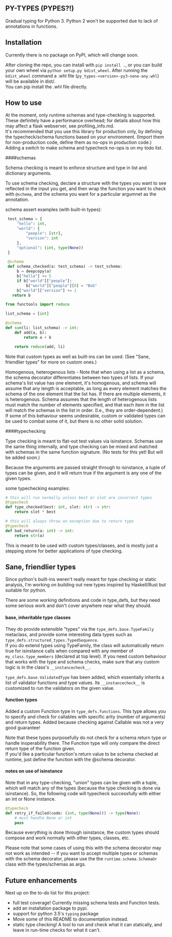 PY-TYPES (PYPES?!)
-------------

Gradual typing for Python 3. Python 2 won't be supported due to lack of annotations in functions.


Installation
-----------

Currently there is no package on PyPI, which will change soon.

After cloning the repo, you can install with `pip install .`,
or you can build your own wheel via `python setup.py bdist_wheel`.  After running the `bdist_wheel`
command a .whl file (`py_types-<version>-py3-none-any.whl`) will be available in dist/.  
You can pip install the .whl file directly.

How to use
-----------

At the moment, only runtime schemas and type-checking is supported.  These definitely have a performance overhead;
for details about how this may affect a flask webserver, see profiling_info.md.  
It's recommended that you use this library for production only, by defining the typecheck/schema functions based on your environment.
(Import them for non-production code, define them as no-ops in production code.)
Adding a switch to make schema and typecheck no-ops is on my todo list.


####schemas

Schema checking is meant to enforce structure and type in list and dictionary arguments.

To use schema checking, declare a structure with the types you want to see reflected in the input you get,
and then wrap the function you want to check with `@schema`, and the schema you want for a particular argumnet as the annotation.

schema assert examples (with built-in types):

```python
 test_schema = {
     "hello": int,
     "world": {
         "people": [str],
         "version": int
     },
     "optional": (int, type(None))
 }

 @schema
 def schema_checked(a: test_schema) -> test_schema:
     b = deepcopy(a)
     b["hello"] += 5
     if b["world"]["people"]:
         b["world"]["people"][0] = "Bob"
     b["world"]["version"] += 1
   return b
```

```python
from functools import reduce

list_schema = [int]

@schema
def sum(li: list_schema) -> int:
    def add(a, b):
        return a + b

    return reduce(add, li)
```

Note that custom types as well as built-ins can be used.  (See "Sane, friendlier types" for more on custom ones.)


Homogenous, heterogenous lists - Note that when using a list as a schema, the schema decorator differentiates between two types of lists.
If your schema's list value has one element, it's homogenous, and schema will assume that any length is acceptable, as long as every element
matches the schema of the one element that the list has.  If there are multiple elements, it is heterogenous.  Schema assumes that the length
of heterogenous lists must match the number of elements specified, and that each item in the list will match the schemas in the list in order.
(I.e., they are order-dependent.)  
If some of this behaviour seems undesirable, custom or validated types can be used to combat some of it, but there is no other solid solution.

####typechecking

Type checking is meant to flat-out test values via isinstance.  Schemas use the same thing internally,
and type checking can be mixed and matched with schemas in the same function signature. (No tests for this yet!  But will be added soon.)

Because the arguments are passed straight through to isinstance, a tuple of types can be given, and it will return true
if the argument is any one of the given types.

some typechecking examples:
```python
# this will run normally unless best or slot are incorrect types
@typecheck
def type_checked(best: int, slot: str) -> str:
    return slot * best

# this will always throw an exception due to return type
@typecheck
def bad_return(a: int) -> int:
    return str(a)

```

This is meant to be used with custom types/classes, and is mostly just a stepping stone for better applications of type checking.


Sane, friendlier types
----------------

Since python's built-ins weren't really meant for type checking or static analysis, I'm working on
building out new types inspired by Haskell/Rust but suitable for python.

There are some working definitions and code in type_defs, but they need some serious work and don't cover
anywhere near what they should.

#### base, inheritable type classes

They do provide extensible "types" via the `type_defs.base.TypeFamily` metaclass, and provide some interesting
data types such as `type_defs.structured_types.TypedSequence`.  
If you do extend types using TypeFamily, the class will automatically return true for isinstance calls when compared
with any member of `my_class.type_members` (declared at top level).  If you need custom behaviour that works with
the type and schema checks, make sure that any custom logic is in the class's `__instancecheck__`.

`type_defs.base.ValidatedType` has been added, which essentially inherits a list of validator functions and type
values.  Its `__instancecheck__` is customized to run the validators on the given value.


#### function types

Added a custom Function type in `type_defs.functions`.  This type allows you to specify and check for callables with
specific arity (number of arguments) and return types. Added because checking against Callable was not a very good guarantee!

Note that these types purposefully do not check for a schema return type or handle inoperability there.  The Function type will
only compare the direct return type of the function given.  
If you'd like a particular function's return value to be schema checked at runtime, just define the function with the @schema
decorator.


#### notes on use of isinstance

Note that in any type-checking, "union" types can be given with a tuple, which will match
any of the types (because the type checking is done via isinstance).  So, the following code will typecheck successfully
with either an int or None instance.

```python
@typecheck
def retry_if_failed(code: (int, type(None))) -> type(None):
    # must handle None or int
    pass
```

Because everything is done through isinstance, the custom types should compose and work normally with other types, classes, etc.

Please note that some cases of using this with the schema decorator may not work as intended -- if you want to accept multiple
types or schemas with the schema decorator, please use the the `runtime.schema.SchemaOr` class with the types/schemas as args.


Future enhancements
----------------

Next up on the to-do list for this project:
- full test coverage! Currently missing schema tests and Function tests.
- add an installation package to pypi.
- support for python 3.5's `typing` package
- Move some of this README to documentation instead.
- static type checking! A tool to run and check what it can statically, and leave in run-time checks for what it can't.
